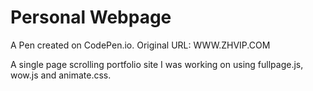 # Personal Webpage

A Pen created on CodePen.io. Original URL: WWW.ZHVIP.COM

A single page scrolling portfolio site I was working on using fullpage.js, wow.js and animate.css.